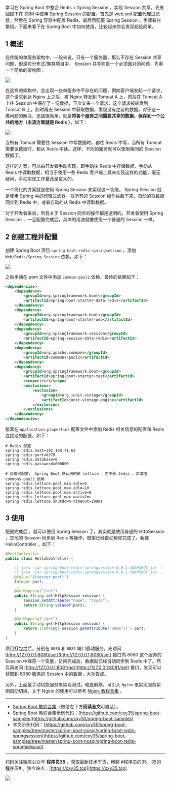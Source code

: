 学习在 Spring Boot 中整合 Redis + Spring Session ，实现 Session 共享。先来回顾下在 SSM 中使用 Spring Session 的配置，首先是 web.xml 配置代理过滤器，然后在 Spring 容器中配置 Redis，最后再配置 Spring Session ，步骤有些繁琐。下面来看下在 Spring Boot 中如何使用，比较起来你会发现超级简单。
<!-- more -->

## 1 概述

在传统的单服务架构中，一般来说，只有一个服务器，那么不存在 Session 共享问题，但是在分布式/集群项目中， Session 共享则是一个必须面对的问题，先看一个简单的架构图：

![](https://oscimg.oschina.net/oscnet/up-d694ab58a043229967fabc06e897da41e80.png)

在这样的架构中，会出现一些单服务中不存在的问题，例如客户端发起一个请求，这个请求到达 Nginx 上之后，被 Nginx 转发到 Tomcat A 上，然后在 Tomcat A 上往 Session 中保存了一份数据，下次又来一个请求，这个请求被转发到 Tomcat B 上，此时再去 Session 中获取数据，发现没有之前的数据。对于这一类问题的解决，思路很简单，就是**将各个服务之间需要共享的数据，保存到一个公共的地方（主流方案就是 Redis ）**，如下：

![](https://oscimg.oschina.net/oscnet/up-27a07f3ef0fe6414a6170b49dd7fb8cf13e.png)

当所有 Tomcat 需要往 Session 中写数据时，都往 Redis 中写，当所有 Tomcat 需要读数据时，都从 Redis 中读。这样，不同的服务就可以使用相同的 Session 数据了。

这样的方案，可以由开发者手动实现，即手动往 Redis 中存储数据，手动从 Redis 中读取数据，相当于使用一些 Redis 客户端工具来实现这样的功能，毫无疑问，手动实现工作量还是蛮大的。

一个简化的方案就是使用 Spring Session 来实现这一功能， Spring Session 就是使用 Spring 中的代理过滤器，将所有的 Session 操作拦截下来，自动的将数据同步到 Redis 中，或者自动的从 Redis 中读取数据。

对于开发者来说，所有关于 Session 同步的操作都是透明的，开发者使用 Spring Session ，一旦配置完成后，具体的用法就像使用一个普通的 Session 一样。

## 2 创建工程并配置

创建 Spring Boot 项目 `spring-boot-redis-springsession` ，添加 `Web/Redis/Spring Session` 依赖，如下：

![](https://oscimg.oschina.net/oscnet/up-3c699be8c83873c3e5d868aed6b3d42dcc8.png)

之后手动在 pom 文件中添加 `commos-pool2` 依赖，最终的依赖如下：

```xml
<dependencies>
    <dependency>
        <groupId>org.springframework.boot</groupId>
        <artifactId>spring-boot-starter-data-redis</artifactId>
    </dependency>
    <dependency>
        <groupId>org.springframework.boot</groupId>
        <artifactId>spring-boot-starter-web</artifactId>
    </dependency>
    <dependency>
        <groupId>org.springframework.session</groupId>
        <artifactId>spring-session-data-redis</artifactId>
    </dependency>
    <dependency>
        <groupId>org.apache.commons</groupId>
        <artifactId>commons-pool2</artifactId>
    </dependency>
    <dependency>
        <groupId>org.springframework.boot</groupId>
        <artifactId>spring-boot-starter-test</artifactId>
        <scope>test</scope>
        <exclusions>
            <exclusion>
                <groupId>org.junit.vintage</groupId>
                <artifactId>junit-vintage-engine</artifactId>
            </exclusion>
        </exclusions>
    </dependency>
</dependencies>
```

接着在 `application.properties` 配置文件中添加 Redis 相关信息的配置和 Redis 连接池的配置，如下：

```properties
# Redis 配置
spring.redis.host=192.168.71.62
spring.redis.port=6379
spring.redis.database=0
spring.redis.password=000000

# 连接池配置， Spring Boot 默认用的是 lettuce ，而不是 Jedis ，需增加 commons-pool2 依赖
spring.redis.lettuce.pool.min-idle=5
spring.redis.lettuce.pool.max-idle=10
spring.redis.lettuce.pool.max-active=8
spring.redis.lettuce.pool.max-wait=1ms
spring.redis.lettuce.shutdown-timeout=100ms
```

## 3 使用

配置完成后 ，就可以使用 Spring Session 了，其实就是使用普通的 HttpSession ，其他的 Session 同步到 Redis 等操作，框架已经自动帮你完成了。新建 HelloController ，如下：

```java
@RestController
public class HelloController {

    // java -jar spring-boot-redis-springsession-0.0.1-SNAPSHOT.jar -- server.port=8080
    // java -jar spring-boot-redis-springsession-0.0.1-SNAPSHOT.jar -- server.port=8081
    @Value("${server.port}")
    Integer port;

    @GetMapping("/set")
    public String set(HttpSession session) {
        session.setAttribute("name", "cxy35");
        return String.valueOf(port);
    }

    @GetMapping("/get")
    public String get(HttpSession session) {
        return ((String) session.getAttribute("name")) + port;
    }
}
```

项目打包之后，分别在 `8080` 和 `8081` 端口启动服务。先访问 [http://127.0.0.1:8080/set](http://127.0.0.1:8080/set) 接口向 8080 这个服务的 Session 中保存一个变量，访问完成后，数据就已经自动同步到 Redis 中了。然后再访问 [http://127.0.0.1:8081/get](http://127.0.0.1:8081/get) 接口，发现可以获取到 8080 服务的 Session 中的数据，大功告成。

另外，上面是手动切换服务来实现测试，略显麻烦，可引入 `Nginx` 来实现服务实例自动切换。关于 Nginx 的使用可以参考 [Nginx 教程合集](https://mp.weixin.qq.com/s/TdLki2vnjW4hKUz_BgzEHg) 。

---

- [Spring Boot 教程合集](https://mp.weixin.qq.com/s/9vOiAxHFnfJnRwSlTfAHwg)（微信左下方**阅读全文**可直达）。
- Spring Boot 教程合集示例代码：[https://github.com/cxy35/spring-boot-samples](https://github.com/cxy35/spring-boot-samples)
- 本文示例代码：[https://github.com/cxy35/spring-boot-samples/tree/master/spring-boot-nosql/spring-boot-redis-springsession](https://github.com/cxy35/spring-boot-samples/tree/master/spring-boot-nosql/spring-boot-redis-springsession)


---

扫码关注微信公众号 **程序员35** ，获取最新技术干货，畅聊 #程序员的35，35的程序员# 。独立站点：[https://cxy35.top](https://cxy35.top)

![](https://oscimg.oschina.net/oscnet/up-285838b9c516db5bb1ba760f292f2346078.JPEG)